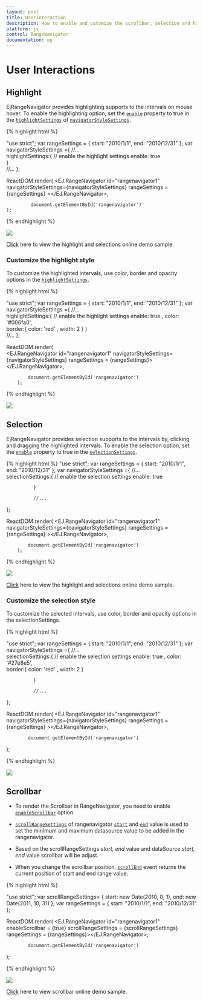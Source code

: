 ```yaml
---
layout: post
title: UserInteraction
description: How to enable and cutomize the scrollbar, selection and highlighting in Essential JavaScript RangeNavigator.
platform: js
control: RangeNavigator
documentation: ug
---
```


# User Interactions

## Highlight

EjRangeNavigator provides highlighting supports to the intervals on mouse hover. To enable the highlighting option, set the [`enable`](../api/ejrangenavigator#members:navigatorstylesettings-highlightsettings-enable) property to true in the [`highlightSettings`](../api/ejrangenavigator#members:navigatorstylesettings-highlightsettings) of [`navigatorStyleSettings`](../api/ejrangenavigator#members:navigatorstylesettings).

{% highlight html %}

"use strict";
var rangeSettings = {
                    start: "2010/1/1", end: "2010/12/31"
};
var navigatorStyleSettings ={
                //...        
              highlightSettings:{
                   // enable the highlight settings
                   enable: true                                
              }    
              //...
};

ReactDOM.render(
            <EJ.RangeNavigator id="rangenavigator1" navigatorStyleSettings={navigatorStyleSettings} rangeSettings = {rangeSettings} ></EJ.RangeNavigator>,
                    
             document.getElementById('rangenavigator')
    );

{% endhighlight %}


![](/js/RangeNavigator/User-Interactions_images/User-Interactions_img1.png) 


[Click](http://js.syncfusion.com/demos/web/#!/azure/rangenavigator/highlight) here to view the highlight and selections online demo sample.

### Customize the highlight style

To customize the highlighted intervals, use color, border and opacity options in the [`highlightSettings`](../api/ejrangenavigator#members:navigatorstylesettings-highlightsettings).

{% highlight html %}

"use strict";
var rangeSettings = {
                    start: "2010/1/1", end: "2010/12/31"
};
var navigatorStyleSettings ={
                //...        
              highlightSettings:{
                   // enable the highlight settings
                   enable: true  ,
                     color: '#006fa0',       
                    border:{
                        color: 'red' , width: 2
                      } 
              }    
              //...
};

ReactDOM.render(                    
            <EJ.RangeNavigator id="rangenavigator1" navigatorStyleSettings={navigatorStyleSettings} rangeSettings = {rangeSettings}></EJ.RangeNavigator>,
                    
            document.getElementById('rangenavigator')
        );



{% endhighlight %}

![](/js/RangeNavigator/User-Interactions_images/User-Interactions_img2.png)


## Selection

EjRangeNavigator provides selection supports to the intervals by, clicking and dragging the highlighted intervals. To enable the selection option, set the [`enable`](../api/ejrangenavigator#members:navigatorstylesettings-selectionsettings-enable) property to true in the [`selectionSettings`](../api/ejrangenavigator#members:navigatorstylesettings-selectionsettings).

{% highlight html %}
"use strict";
var rangeSettings = {
                    start: "2010/1/1", end: "2010/12/31"
};
var navigatorStyleSettings ={
                //...        
         selectionSettings:{
                   // enable the selection settings
                   enable: true 			 
                             
              }  

              //...
};

ReactDOM.render(
            <EJ.RangeNavigator id="rangenavigator1" navigatorStyleSettings={navigatorStyleSettings} rangeSettings = {rangeSettings} ></EJ.RangeNavigator>,
                    
            document.getElementById('rangenavigator')
        );


{% endhighlight %}


![](/js/RangeNavigator/User-Interactions_images/User-Interactions_img3.png) 


[Click](http://js.syncfusion.com/demos/web/#!/azure/rangenavigator/highlight) here to view the highlight and selections online demo sample.

### Customize the selection style

To customize the selected intervals, use color, border and opacity options in the selectionSettings.

{% highlight html %}

"use strict";
var rangeSettings = {
                    start: "2010/1/1", end: "2010/12/31"
};
var navigatorStyleSettings ={
                //...        
         selectionSettings:{
                   // enable the selection settings
                   enable: true ,
			color: '#27e8e5',       
                    border:{
                         color: 'red' , width: 2
                       } 
                             
              }  

              //...
};

ReactDOM.render(
            <EJ.RangeNavigator id="rangenavigator1" navigatorStyleSettings={navigatorStyleSettings} rangeSettings = {rangeSettings} ></EJ.RangeNavigator>,
                    
            document.getElementById('rangenavigator')
);



{% endhighlight %}

![](/js/RangeNavigator/User-Interactions_images/User-Interactions_img4.png)


## Scrollbar

* To render the Scrollbar in RangeNavigator, you need to enable [`enableScrollbar`](../api/ejrangenavigator#members:enablescrollbar) option.
 
* [`scrollRangeSettings`](../api/ejrangenavigator#members:scrollrangesettings) of  rangenavigator [`start`](../api/ejrangenavigator#members:scrollrangesettings-start) and [`end`](../api/ejrangenavigator#members:scrollrangesettings-end) value is used to set the minimum and maximum datasource value to be added in the rangenavigator.
 
* Based on the scrollRangeSettings *start, end* value and dataSource *start, end* value scrollbar will be adjust.

* When you change the scrollbar position, [`scrollEnd`](../api/ejrangenavigator#events:scrollend) event returns the current position of start and end range value.

{% highlight html %}

"use strict";
var scrollRangeSettings= {
               start: new Date(2010, 0, 1),
               end: new Date(2011, 10, 31)
};
var rangeSettings = {
                    start: "2010/1/1", end: "2010/12/31"
};

ReactDOM.render(
            <EJ.RangeNavigator id="rangenavigator1" enableScrollbar =  {true}
            scrollRangeSettings = {scrollRangeSettings}  rangeSettings = {rangeSettings}></EJ.RangeNavigator>,
                    
            document.getElementById('rangenavigator')
);


{% endhighlight %}

![](/js/RangeNavigator/User-Interactions_images/User-Interactions_img5.png)

[Click](http://js.syncfusion.com/demos/web/#!/azure/rangenavigator/scrollbar) here to view scrollbar online demo sample.